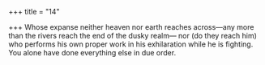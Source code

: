 +++
title = "14"

+++
Whose expanse neither heaven nor earth reaches across—any more than  the rivers reach the end of the dusky realm—
nor (do they reach him) who performs his own proper work in his
exhilaration while he is fighting. You alone have done everything else  in due order.